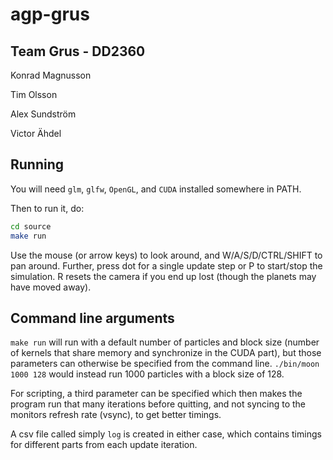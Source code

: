 # agp-grus

## Team Grus - DD2360
Konrad Magnusson

Tim Olsson

Alex Sundström

Victor Ähdel

## Running
You will need `glm`, `glfw`, `OpenGL`, and `CUDA` installed somewhere in PATH.

Then to run it, do:
```sh
cd source
make run
```

Use the mouse (or arrow keys) to look around, and W/A/S/D/CTRL/SHIFT
to pan around. Further, press dot for a single update step or P to
start/stop the simulation. R resets the camera if you end up lost
(though the planets may have moved away).

## Command line arguments
`make run` will run with a default number of particles and block size (number of kernels that share memory and synchronize in the CUDA part), but those parameters can otherwise be specified from the command line.
`./bin/moon 1000 128` would instead run 1000 particles with a block size of 128.

For scripting, a third parameter can be specified which then makes the program run that many iterations before quitting, and not syncing to the monitors refresh rate (vsync), to get better timings.

A csv file called simply `log` is created in either case, which contains timings for different parts from each update iteration.

